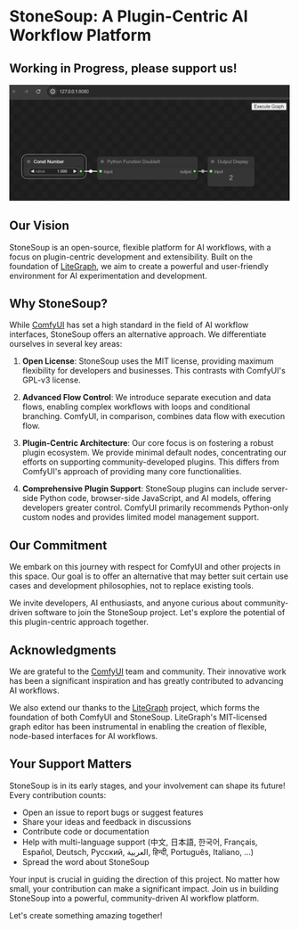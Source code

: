 # StoneSoup: A Plugin-Centric AI Workflow Platform

## Working in Progress, please support us!

![workflow](images/workflow.png)

## Our Vision

StoneSoup is an open-source, flexible platform for AI workflows, with a focus on plugin-centric development and extensibility. Built on the foundation of [LiteGraph](https://github.com/jagenjo/litegraph.js), we aim to create a powerful and user-friendly environment for AI experimentation and development.

## Why StoneSoup?

While [ComfyUI](https://github.com/comfyanonymous/ComfyUI) has set a high standard in the field of AI workflow interfaces, StoneSoup offers an alternative approach. We differentiate ourselves in several key areas:

1. **Open License**: StoneSoup uses the MIT license, providing maximum flexibility for developers and businesses. This contrasts with ComfyUI's GPL-v3 license.

2. **Advanced Flow Control**: We introduce separate execution and data flows, enabling complex workflows with loops and conditional branching. ComfyUI, in comparison, combines data flow with execution flow.

3. **Plugin-Centric Architecture**: Our core focus is on fostering a robust plugin ecosystem. We provide minimal default nodes, concentrating our efforts on supporting community-developed plugins. This differs from ComfyUI's approach of providing many core functionalities.

4. **Comprehensive Plugin Support**: StoneSoup plugins can include server-side Python code, browser-side JavaScript, and AI models, offering developers greater control. ComfyUI primarily recommends Python-only custom nodes and provides limited model management support.

## Our Commitment

We embark on this journey with respect for ComfyUI and other projects in this space. Our goal is to offer an alternative that may better suit certain use cases and development philosophies, not to replace existing tools.

We invite developers, AI enthusiasts, and anyone curious about community-driven software to join the StoneSoup project. Let's explore the potential of this plugin-centric approach together.

## Acknowledgments

We are grateful to the [ComfyUI](https://github.com/comfyanonymous/ComfyUI) team and community. Their innovative work has been a significant inspiration and has greatly contributed to advancing AI workflows.

We also extend our thanks to the [LiteGraph](https://github.com/jagenjo/litegraph.js) project, which forms the foundation of both ComfyUI and StoneSoup. LiteGraph's MIT-licensed graph editor has been instrumental in enabling the creation of flexible, node-based interfaces for AI workflows.

## Your Support Matters

StoneSoup is in its early stages, and your involvement can shape its future! Every contribution counts:

- Open an issue to report bugs or suggest features
- Share your ideas and feedback in discussions
- Contribute code or documentation
- Help with multi-language support (中文, 日本語, 한국어, Français, Español, Deutsch, Русский, العربية, हिन्दी, Português, Italiano, ...)
- Spread the word about StoneSoup

Your input is crucial in guiding the direction of this project. No matter how small, your contribution can make a significant impact. Join us in building StoneSoup into a powerful, community-driven AI workflow platform.

Let's create something amazing together!